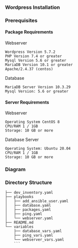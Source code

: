 ### Wordpress Installation

### Prerequisites

#### Package Requirements
Webserver
```
Wordpress Version 5.7.2
PHP Version 7.4 or greater
Mysql Version 5.6 or greater
MariaDB Version 10.1 or greater
Apache/2.4.37 (centos)
```

Database
```
MariaDB Server Version 10.3.29
Mysql Version: 5.6 or greater
```

#### Server Requirements
Webserver
```
Operating System CentOS 8
CPU/RAM 1 / 1GB
Storage: 10 GB or more
```

Database Server
```
Operating System: Ubuntu 20.04
CPU/RAM 1 / 1GB
Storage: 10 GB or more
```


### Diagram

### Directory Structure
```
├── dev_inventory.yaml
├── playbooks
│   ├── add_ansible_user.yaml
│   ├── database.yaml
│   ├── packages.yaml
│   ├── ping.yaml
│   └── webserver.yaml
├── README.md
└── variables
    ├── database_vars.yaml
    ├── ping_vars.yaml
    └── webserver_vars.yaml
    ```

